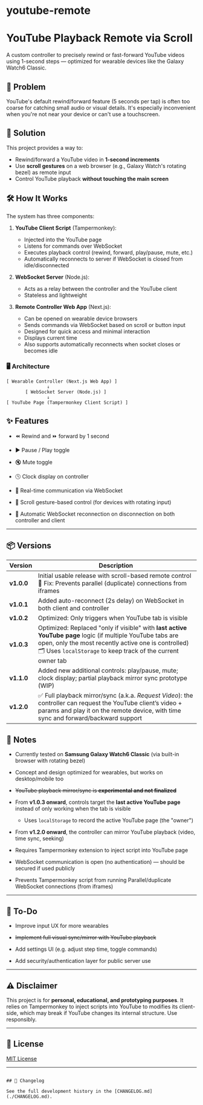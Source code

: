 # youtube-remote
# YouTube Playback Remote via Scroll

A custom controller to precisely rewind or fast-forward YouTube videos using 1-second steps — optimized for wearable devices like the Galaxy Watch6 Classic.

## 🚩 Problem

YouTube's default rewind/forward feature (5 seconds per tap) is often too coarse for catching small audio or visual details. It's especially inconvenient when you're not near your device or can't use a touchscreen.

## 🎯 Solution

This project provides a way to:
- Rewind/forward a YouTube video in **1-second increments**
- Use **scroll gestures** on a web browser (e.g., Galaxy Watch's rotating bezel) as remote input
- Control YouTube playback **without touching the main screen**

## 🛠️ How It Works

The system has three components:

1. **YouTube Client Script** (Tampermonkey):
   - Injected into the YouTube page
   - Listens for commands over WebSocket
   - Executes playback control (rewind, forward, play/pause, mute, etc.)
   - Automatically reconnects to server if WebSocket is closed from idle/disconnected

2. **WebSocket Server** (Node.js):
   - Acts as a relay between the controller and the YouTube client
   - Stateless and lightweight

3. **Remote Controller Web App** (Next.js):
   - Can be opened on wearable device browsers
   - Sends commands via WebSocket based on scroll or button input
   - Designed for quick access and minimal interaction
   - Displays current time
   - Also supports automatically reconnects when socket closes or becomes idle

### 🖥️ Architecture

```text
[ Wearable Controller (Next.js Web App) ]
               ↓
       [ WebSocket Server (Node.js) ]
               ↓
[ YouTube Page (Tampermonkey Client Script) ]
```

## ✨ Features

* ⏪ Rewind and ⏩ forward by 1 second

* ▶️ Pause / Play toggle

* 🔇 Mute toggle

* 🕓 Clock display on controller

* 🔁 Real-time communication via WebSocket

* 🔄 Scroll gesture-based control (for devices with rotating input)

* 🔌 Automatic WebSocket reconnection on disconnection on both controller and client

---

## 📦 Versions

| Version    | Description                                                                                                  |
| ---------- | ------------------------------------------------------------------------------------------------------------ |
| **v1.0.0** | Initial usable release with scroll-based remote control<br>🔧 Fix: Prevents parallel (duplicate) connections from iframes                                                                                                                |
| **v1.0.1** | Added auto-reconnect (2s delay) on WebSocket in both client and controller                                   |
| **v1.0.2** | Optimized: Only triggers when YouTube tab is visible                                                         |
| **v1.0.3** | Optimized: Replaced "only if visible" with **last active YouTube page** logic (if multiple YouTube tabs are open, only the most recently active one is controlled)<br>🗂️ Uses `localStorage` to keep track of the current owner tab                                                         |
| **v1.1.0** | Added new additional controls: play/pause, mute; clock display; partial playback mirror sync prototype (WIP) |
| **v1.2.0** | ✅ Full playback mirror/sync (a.k.a. *Request Video*): the controller can request the YouTube client’s video + params and play it on the remote device, with time sync and forward/backward support |

## 🧪 Notes

* Currently tested on **Samsung Galaxy Watch6 Classic** (via built-in browser with rotating bezel)

* Concept and design optimized for wearables, but works on desktop/mobile too

* ~~YouTube playback mirror/sync is **experimental and not finalized**~~

* From **v1.0.3 onward**, controls target the **last active YouTube page** instead of only working when the tab is visible  
  - Uses `localStorage` to record the active YouTube page (the "owner")

* From **v1.2.0 onward**, the controller can mirror YouTube playback (video, time sync, seeking)

* Requires Tampermonkey extension to inject script into YouTube page

* WebSocket communication is open (no authentication) — should be secured if used publicly

* Prevents Tampermonkey script from running Parallel/duplicate WebSocket connections (from iframes)

---

## 🚧 To-Do
* Improve input UX for more wearables

* ~~Implement full visual sync/mirror with YouTube playback~~

* Add settings UI (e.g. adjust step time, toggle commands)

* Add security/authentication layer for public server use

---

## ⚠️ Disclaimer

This project is for **personal, educational, and prototyping purposes**. It relies on Tampermonkey to inject scripts into YouTube to modifies its client-side, which may break if YouTube changes its internal structure. Use responsibly.

---

## 📃 License

[MIT License](LICENSE)

---
```

## 📜 Changelog

See the full development history in the [CHANGELOG.md](./CHANGELOG.md).
